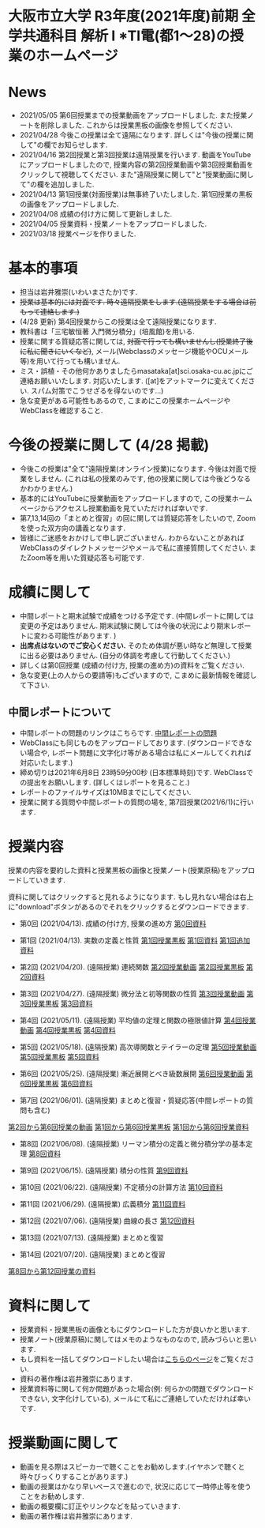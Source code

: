 # 大阪市立大学 R3年度(2021年度)前期 全学共通科目 解析 I *TⅠ電(都1～28)の授業のホームページ

# News
- 2021/05/05 第6回授業までの授業動画をアップロードしました. また授業ノートを削除しました. これからは授業黒板の画像を参照してください.
- 2021/04/28 今後この授業は全て遠隔になります. 詳しくは"今後の授業に関して"の欄でお知らせします. 
- 2021/04/16 第2回授業と第3回授業は遠隔授業を行います. 動画をYouTubeにアップロードしましたので, 授業内容の第2回授業動画や第3回授業動画をクリックして視聴してください. また"遠隔授業に関して"と"授業動画に関して"の欄を追加しました. 
- 2021/04/13 第1回授業(対面授業)は無事終了いたしました. 第1回授業の黒板の画像をアップロードしました.
- 2021/04/08 成績の付け方に関して更新しました.
- 2021/04/05 授業資料・授業ノートをアップロードしました.
- 2021/03/18 授業ページを作りました.

# 基本的事項

- 担当は岩井雅崇(いわいまさたか)です.
- ~~授業は基本的には対面です. 時々遠隔授業をします.(遠隔授業をする場合は前もって連絡します.)~~
- (4/28 更新) 第4回授業からこの授業は全て遠隔授業になります. 
- 教科書は「三宅敏恒著 入門微分積分」(培風館)を⽤いる.
- 授業に関する質疑応答に関しては, ~~対面で行っても構いませんし(授業終了後に私に聞きにいくなど)~~, メール(Webclassのメッセージ機能やOCUメール等)を用いて行っても構いません. 
- ミス・誤植・その他何かありましたらmasataka[at]sci.osaka-cu.ac.jpにご連絡お願いいたします. 対応いたします. ([at]をアットマークに変えてください. スパム対策でこうせざるを得ないのです...)
- 急な変更がある可能性もあるので, こまめにこの授業ホームページやWebClassを確認すること.

# 今後の授業に関して (4/28 掲載)
- 今後この授業は"全て"遠隔授業(オンライン授業)になります. 今後は対面で授業をしません. (これは私の授業のみです, 他の授業に関しては今後どうなるかわかりません.)
- 基本的にはYouTubeに授業動画をアップロードしますので, この授業ホームページからアクセスし授業動画を見ていただければ幸いです.
- 第7,13,14回の「まとめと復習」の回に関しては質疑応答をしたいので, Zoomを使った双方向の講義となります. 
- 皆様にご迷惑をおかけして申し訳ございません. わからないことがあればWebClassのダイレクトメッセージやメールで私に直接質問してください. またZoom等を用いた質疑応答も可能です.

<!-- 
# 遠隔授業に関して
- 大阪市立大学の新型コロナウイルス感染症の[対応](https://www.osaka-cu.ac.jp/ja/news/2020/corona)により, 5/5までの授業は原則的にオンラインになります. 
- 本授業もこれに該当するため, 第2回授業と第3回授業は遠隔授業になります. 授業動画を視聴していただければと思います.
- 授業に関する質問はメールやWebClassのダイレクトメッセージで対応いたします.また要望あれば個人的にZoomで対応いたします. (私が行うわけではないですが,) [数学相談室](https://github.com/masataka123/2021_summer/blob/master/material/数学相談室.pdf)もご利用ください.
- 皆様も感染症対策をしっかりと行い, 3密を回避し, 不要不急の外出を自粛するようお願いいたします. 
-->

# 成績に関して

- 中間レポートと期末試験で成績をつける予定です. (中間レポートに関しては変更の予定はありません. 期末試験に関しては今後の状況により期末レポートに変わる可能性があります. )
- __出席点はないのでご安心ください.__ そのため体調が悪い時など無理して授業に出る必要はありません. (自分の体調を考慮して行動してください.)
- 詳しくは第0回授業 (成績の付け方, 授業の進め方)の資料をご覧ください.
- 急な変更(上の人からの要請等)もございますので, こまめに最新情報を確認して下さい.

## 中間レポートについて
- 中間レポートの問題のリンクはこちらです. [中間レポートの問題](https://github.com/masataka123/2021_summer/blob/master/material/0_中間レポート_2021s.pdf) 
- WebClassにも同じものをアップロードしております. (ダウンロードできない場合や, レポート問題に文字化け等がある場合は私にメールしてくれれば対応いたします.)
- 締め切りは2021年6月8日 23時59分00秒 (日本標準時刻)です. WebClassでの提出をお願いします. (詳しくはレポートを見ること.) 
- レポートのファイルサイズは10MBまでにしてください.
- 授業に関する質問や中間レポートの質問の場を, 第7回授業(2021/6/1)に行います. 

<!-- 
現時点では中間レポートと期末試験で成績をつける予定ですが, 上の人に確認中です.
おそらく大丈夫ですが, 急な変更もございますので, このホームページで最新情報を確認して下さい.
他にも上の人からの要請等あった場合は変更がある可能性があるので, こまめに最新情報を確認して下さい.


## 中間レポートについて
- 中間レポートの採点は終了しました. 正答率86%でした, 大変よくできていました.
- 中間レポートの問題のリンクはこちらです. [中間レポートの問題](https://github.com/masataka123/class/blob/master/2020_autumn/materials/0_中間レポート.pdf) 
- 中間レポートの解答に関しては, 期末レポートが終わり皆様の成績が確定してから配布いたします. しばらくお待ちください.
- ブラウザで見ると日本語が表示されない可能性があるので, 中間レポートの問題はダウンロードして見るようにしてください. WebClassにも同じものをアップロードしております. (ダウンロードできない場合や, レポート問題に文字化け等がある場合は私にメールしてくれれば対応いたします.)
- 締め切りは2020年12月22日 23時59分00秒 (日本標準時刻)です. WebClassでの提出をお願いします. (詳しくはレポートを見ること.) 
- レポートのファイルサイズは10MBまでにしてください.
- 中間レポート及び授業に関する質問等の質疑応答の場を, 2020年12月15日 10時50分からzoomにて行います. 詳しい情報はWebClassにて記載しています.
-->


# 授業内容
授業の内容を要約した資料と授業黒板の画像と授業ノート(授業原稿)をアップロードしていきます.

資料に関してはクリックすると見れるようになります. もし見れない場合は右上に"download"ボタンがあるのでそれをクリックするとダウンロードできます.

- 第0回 (2021/04/13). 成績の付け方, 授業の進め方
[第0回資料](https://github.com/masataka123/2021_summer/blob/master/material/0_成績の付け方_授業の進め方.pdf)


- 第1回 (2021/04/13). 実数の定義と性質
[第1回授業黒板](https://github.com/masataka123/2021_summer/blob/master/material/1_第一回授業黒板.pdf) [第1回資料](https://github.com/masataka123/2021_summer/blob/master/material/1_実数の定義と性質.pdf) [第1回追加資料](https://github.com/masataka123/2021_summer/blob/master/material/1_追加資料_極限.pdf)

- 第2回 (2021/04/20). (遠隔授業) 連続関数
[第2回授業動画](https://www.youtube.com/watch?v=0ZqAkpXJa5U) [第2回授業黒板](https://github.com/masataka123/2021_summer/blob/master/material/2_第二回授業黒板.pdf)
 [第2回資料](https://github.com/masataka123/2021_summer/blob/master/material/2_連続関数.pdf) 

- 第3回 (2021/04/27). (遠隔授業) 微分法と初等関数の性質
[第3回授業動画](https://www.youtube.com/watch?v=tzI4Gmhk9VE) [第3回授業黒板](https://github.com/masataka123/2021_summer/blob/master/material/3_第三回授業黒板.pdf)
 [第3回資料](https://github.com/masataka123/2021_summer/blob/master/material/3_微分法と初等関数の性質.pdf) 

- 第4回 (2021/05/11). (遠隔授業) 平均値の定理と関数の極限値計算
[第4回授業動画](https://www.youtube.com/watch?v=EZnow-gnr4k) [第4回授業黒板](https://github.com/masataka123/2021_summer/blob/master/material/4_第四回授業黒板.pdf)
 [第4回資料](https://github.com/masataka123/2021_summer/blob/master/material/4_平均値の定理と関数の極限値計算.pdf) 

- 第5回 (2021/05/18). (遠隔授業) 高次導関数とテイラーの定理
[第5回授業動画](https://www.youtube.com/watch?v=pAncxl358fg) [第5回授業黒板](https://github.com/masataka123/2021_summer/blob/master/material/5_第五回授業黒板.pdf)
 [第5回資料](https://github.com/masataka123/2021_summer/blob/master/material/5_高次導関数とテイラーの定理.pdf) 

- 第6回 (2021/05/25). (遠隔授業) 漸近展開とべき級数展開
[第6回授業動画](https://www.youtube.com/watch?v=wHKeMDYmIgM) [第6回授業黒板](https://github.com/masataka123/2021_summer/blob/master/material/6_第六回授業黒板.pdf)
 [第6回資料](https://github.com/masataka123/2021_summer/blob/master/material/6_漸近展開と冪級数展開.pdf) 


- 第7回 (2021/06/01). (遠隔授業) まとめと復習・質疑応答(中間レポートの質問も含む)

[第2回から第6回授業の動画](https://www.youtube.com/playlist?list=PLZDOK-K3OuvC0torHeC_jqZCwp1q1T0Qg)
[第1回から第6回授業黒板](https://github.com/masataka123/2021_summer/blob/master/material/0_第一回から第六回の授業黒板.pdf)
[第1回から第6回授業資料](https://github.com/masataka123/2021_summer/blob/master/material/0_第一回から第六回の資料.pdf)


- 第8回 (2021/06/08). (遠隔授業) リーマン積分の定義と微分積分学の基本定理
 [第8回資料](https://github.com/masataka123/2021_summer/blob/master/material/8_リーマン積分の定義と微分積分学の基本定理.pdf) 
 

- 第9回 (2021/06/15). (遠隔授業) 積分の性質 
 [第9回資料](https://github.com/masataka123/2021_summer/blob/master/material/9_積分の性質.pdf) 

- 第10回 (2021/06/22). (遠隔授業) 不定積分の計算方法
 [第10回資料](https://github.com/masataka123/2021_summer/blob/master/material/10_不定積分の計算方法.pdf) 
 
- 第11回 (2021/06/29). (遠隔授業) 広義積分
 [第11回資料](https://github.com/masataka123/2021_summer/blob/master/material/11_広義積分.pdf) 

- 第12回 (2021/07/06). (遠隔授業) 曲線の長さ
 [第12回資料](https://github.com/masataka123/2021_summer/blob/master/material/12_曲線の長さ.pdf) 

- 第13回 (2021/07/13). (遠隔授業) まとめと復習 

- 第14回 (2021/07/20). (遠隔授業) まとめと復習 


[第8回から第12回授業の資料](https://github.com/masataka123/2021_summer/blob/master/material/0_第八回から第十二回の資料.pdf)


# 資料に関して

- 授業資料・授業黒板の画像ともにダウンロードした方が良いかと思います.
- 授業ノート(授業原稿)に関してはメモのようなものなので, 読みづらいと思います.
- もし資料を一括してダウンロードしたい場合は[こちらのページ](https://github.com/masataka123/2021_summer/tree/master/material)をご覧ください.
- 資料の著作権は岩井雅崇にあります. 
- 授業資料等に関して何か問題があった場合(例: 何らかの問題でダウンロードできない, 文字化けしている), メールにて私にご連絡していただければ幸いです.

# 授業動画に関して
- 動画を見る際はスピーカーで聴くことをお勧めします.(イヤホンで聴くと時々びっくりすることがあります.)
- 動画の授業はかなり早いペースで進むので, 状況に応じて一時停止等を使うことをお勧めします.
- 動画の概要欄に訂正やリンクなどを貼っていきます.
- 動画の著作権は岩井雅崇にあります.

<!-- 
# その他 
(2020/11/16 時点) 
 ~~のホームページ上で授業資料を見ると日本語が表示されない現象が見られます. 
おそらくgithubの方に問題があるようで, 現状で打つ手はありません. (twitterで調べてみると, 同様の現象があって困っている人がいました. slideshareでも同様の問題が生じていたこともあり, それと同じらしいです. 文字コードによる問題?)
もし何か改善策を知っている方は, メールにてご連絡していただければ幸いです.~~

# 成績の付け方の補足. 
中間レポートと期末レポートでつける予定ですが, 一応上の人にまだ確認中です.
おそらく大丈夫ですが, 急な変更もございますので, このホームページで最新情報を確認して下さい.
他にも上の人からの要請等あった場合は変更がある可能性があるので, こまめに最新情報を確認して下さい.
-->




